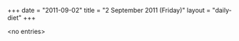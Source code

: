 +++
date = "2011-09-02"
title = "2 September 2011 (Friday)"
layout = "daily-diet"
+++


\<no entries\>

